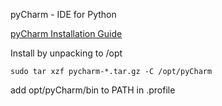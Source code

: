pyCharm - IDE for Python

[pyCharm Installation Guide](https://www.jetbrains.com/help/pycharm/installation-guide.html)

Install by unpacking to /opt

```
sudo tar xzf pycharm-*.tar.gz -C /opt/pyCharm
```

add opt/pyCharm/bin to PATH in .profile
